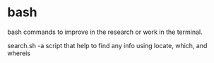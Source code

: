 # bash
bash commands to improve in the research or work in the terminal.

search.sh -a script that help to find any info using locate, which, and whereis
